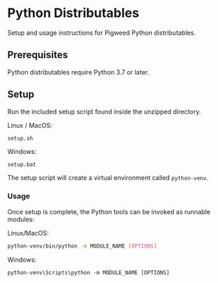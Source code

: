 # Python Distributables
Setup and usage instructions for Pigweed Python distributables.

## Prerequisites
Python distributables require Python 3.7 or later.

## Setup
Run the included setup script found inside the unzipped directory.

Linux / MacOS:
```bash
setup.sh
```

Windows:
```
setup.bat
```

The setup script will create a virtual environment called `python-venv`.

### Usage
Once setup is complete, the Python tools can be invoked as runnable modules:

Linux/MacOS:
```bash
python-venv/bin/python -m MODULE_NAME [OPTIONS]
```

Windows:
```
python-venv\Scripts\python -m MODULE_NAME [OPTIONS]
```
